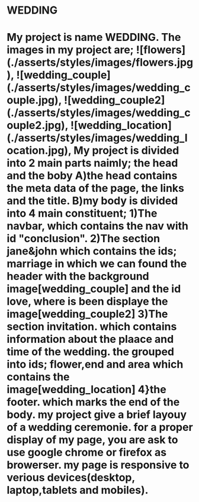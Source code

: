 <h1>WEDDING<h1>
My project is name WEDDING.
The images in my project are;
![flowers](./asserts/styles/images/flowers.jpg),
![wedding_couple](./asserts/styles/images/wedding_couple.jpg),
![wedding_couple2](./asserts/styles/images/wedding_couple2.jpg),
![wedding_location](./asserts/styles/images/wedding_location.jpg),
My project is divided into 2 main parts naimly; the head and the boby
A)the head contains the meta data of the page, the links and the title.
B)my body is divided into 4 main constituent;
1)The navbar, which contains the nav with id "conclusion".
2)The section jane&john which contains the ids; marriage in which we can found the header with the background image[wedding_couple]
and the id love, where is been displaye the image[wedding_couple2]
3)The section invitation. which contains information about the plaace and time of the wedding. the grouped into ids;
flower,end and area which contains the image[wedding_location]
4}the footer. which marks the end of the body.
my project give a brief layouy of a wedding ceremonie. for a proper display of my page, you are ask to use google chrome or firefox as browerser.
my page is responsive to verious devices(desktop, laptop,tablets and mobiles).
